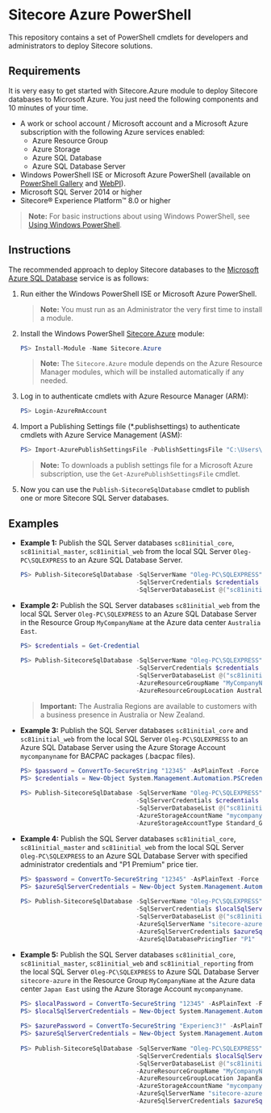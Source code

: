 # Sitecore Azure PowerShell

This repository contains a set of PowerShell cmdlets for developers and administrators to deploy Sitecore solutions.

## Requirements

It is very easy to get started with Sitecore.Azure module to deploy Sitecore databases to Microsoft Azure. You just need the following components and 10 minutes of your time.

- A work or school account / Microsoft account and a Microsoft Azure subscription with the following Azure services enabled:
  - Azure Resource Group
  - Azure Storage
  - Azure SQL Database
  - Azure SQL Database Server
- Windows PowerShell ISE or Microsoft Azure PowerShell (available on [PowerShell Gallery](https://www.powershellgallery.com/profiles/azure-sdk/) and [WebPI](http://aka.ms/webpi-azps/)).
- Microsoft SQL Server 2014 or higher
- Sitecore® Experience Platform™ 8.0 or higher

> **Note:** For basic instructions about using Windows PowerShell, see [Using Windows PowerShell](http://go.microsoft.com/fwlink/p/?LinkId=321939).

## Instructions

The recommended approach to deploy Sitecore databases to the [Microsoft Azure SQL Database](https://azure.microsoft.com/en-us/documentation/articles/sql-database-technical-overview/) service is as follows:

1. Run either the Windows PowerShell ISE or Microsoft Azure PowerShell.

   > **Note:** You must run as an Administrator the very first time to install a module.

2. Install the Windows PowerShell [Sitecore.Azure](https://www.powershellgallery.com/packages/Sitecore.Azure/) module:

   ```PowerShell
   PS> Install-Module -Name Sitecore.Azure 
   ```
   
   > **Note:** The `Sitecore.Azure` module depends on the Azure Resource Manager modules, which will be installed automatically if any needed.
   
3. Log in to authenticate cmdlets with Azure Resource Manager (ARM):

   ```PowerShell
   PS> Login-AzureRmAccount
   ```

4. Import a Publishing Settings file (*.publishsettings) to authenticate cmdlets with Azure Service Management (ASM):

   ```PowerShell
   PS> Import-AzurePublishSettingsFile -PublishSettingsFile "C:\Users\Oleg\Desktop\Visual Studio Premium with MSDN.publishsettings"
   ```
   
   > **Note:** To downloads a publish settings file for a Microsoft Azure subscription, use the `Get-AzurePublishSettingsFile` cmdlet.

5. Now you can use the `Publish-SitecoreSqlDatabase` cmdlet to publish one or more Sitecore SQL Server databases. 

## Examples
   
- **Example 1:** Publish the SQL Server databases `sc81initial_core`, `sc81initial_master`, `sc81initial_web` from the local SQL Server `Oleg-PC\SQLEXPRESS` to an Azure SQL Database Server.

  ```PowerShell
  PS> Publish-SitecoreSqlDatabase -SqlServerName "Oleg-PC\SQLEXPRESS" `
                                  -SqlServerCredentials $credentials `
                                  -SqlServerDatabaseList @("sc81initial_core", "sc81initial_master", "sc81initial_web")
  ```
      
- **Example 2:** Publish the SQL Server databases `sc81initial_web` from the local SQL Server `Oleg-PC\SQLEXPRESS` to an Azure SQL Database Server in the Resource Group `MyCompanyName` at the Azure data center `Australia East`.
   
  ```PowerShell
  PS> $credentials = Get-Credential
     
  PS> Publish-SitecoreSqlDatabase -SqlServerName "Oleg-PC\SQLEXPRESS" `
                                  -SqlServerCredentials $credentials ` 
                                  -SqlServerDatabaseList @("sc81initial_web") `
                                  -AzureResourceGroupName "MyCompanyName" `
                                  -AzureResourceGroupLocation AustraliaEast
  ```
     
  > **Important:** The Australia Regions are available to customers with a business presence in Australia or New Zealand.
     
- **Example 3:** Publish the SQL Server databases `sc81initial_core` and `sc81initial_web` from the local SQL Server `Oleg-PC\SQLEXPRESS` to an Azure SQL Database Server using the Azure Storage Account `mycompanyname` for BACPAC packages (.bacpac files).
   
  ```PowerShell
  PS> $password = ConvertTo-SecureString "12345" -AsPlainText -Force 
  PS> $credentials = New-Object System.Management.Automation.PSCredential ("sa", $password) 
     
  PS> Publish-SitecoreSqlDatabase -SqlServerName "Oleg-PC\SQLEXPRESS" `
                                  -SqlServerCredentials $credentials `
                                  -SqlServerDatabaseList @("sc81initial_core", "sc81initial_web") `
                                  -AzureStorageAccountName "mycompanyname" `
                                  -AzureStorageAccountType Standard_GRS
  ```
     
- **Example 4:** Publish the SQL Server databases `sc81initial_core`, `sc81initial_master` and `sc81initial_web` from the local SQL Server `Oleg-PC\SQLEXPRESS` to an Azure SQL Database Server with specified administrator credentials and "P1 Premium" price tier.
   
  ```PowerShell
  PS> $password = ConvertTo-SecureString "12345" -AsPlainText -Force 
  PS> $azureSqlServerCredentials = New-Object System.Management.Automation.PSCredential ("sa", $password) 
     
  PS> Publish-SitecoreSqlDatabase -SqlServerName "Oleg-PC\SQLEXPRESS" `
                                  -SqlServerCredentials $localSqlServerCredentials `
                                  -SqlServerDatabaseList @("sc81initial_core", "sc81initial_master", "sc81initial_web") `
                                  -AzureSqlServerName "sitecore-azure" `
                                  -AzureSqlServerCredentials $azureSqlServerCredentials `
                                  -AzureSqlDatabasePricingTier "P1"
  ```
   
- **Example 5:** Publish the SQL Server databases `sc81initial_core`, `sc81initial_master`, `sc81initial_web` and `sc81initial_reporting` from the local SQL Server `Oleg-PC\SQLEXPRESS` to Azure SQL Database Server `sitecore-azure` in the Resource Group `MyCompanyName` at the Azure data center `Japan East` using the Azure Storage Account `mycompanyname`.
   
  ```PowerShell
  PS> $localPassword = ConvertTo-SecureString "12345" -AsPlainText -Force 
  PS> $localSqlServerCredentials = New-Object System.Management.Automation.PSCredential ("sa", $localPassword) 
     
  PS> $azurePassword = ConvertTo-SecureString "Experienc3!" -AsPlainText -Force 
  PS> $azureSqlServerCredentials = New-Object System.Management.Automation.PSCredential ("sitecore", $azurePassword)
     
  PS> Publish-SitecoreSqlDatabase -SqlServerName "Oleg-PC\SQLEXPRESS" `
                                  -SqlServerCredentials $localSqlServerCredentials `
                                  -SqlServerDatabaseList @("sc81initial_core", "sc81initial_master", "sc81initial_web", "sc81initial_reporting") `
                                  -AzureResourceGroupName "MyCompanyName" `
                                  -AzureResourceGroupLocation JapanEast `
                                  -AzureStorageAccountName "mycompanyname" `
                                  -AzureSqlServerName "sitecore-azure" `
                                  -AzureSqlServerCredentials $azureSqlServerCredentials 
  ```
